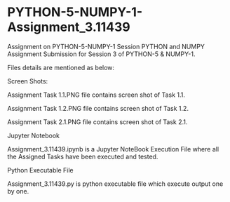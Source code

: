 # PYTHON-5-NUMPY-1-Assignment_3.11439
Assignment on PYTHON-5-NUMPY-1 Session
PYTHON and NUMPY Assignment Submission for Session 3 of PYTHON-5 & NUMPY-1. 

Files details are mentioned as below:

Screen Shots:

Assignment Task 1.1.PNG file contains screen shot of Task 1.1.

Assignment Task 1.2.PNG	file contains screen shot of Task 1.2.

Assignment Task 2.1.PNG	file contains screen shot of Task 2.1.


Jupyter Notebook

Assignment_3.11439.ipynb is a Jupyter NoteBook Execution File where all the Assigned Tasks have been executed and tested.


Python Executable File

Assignment_3.11439.py is python executable file which execute output one by one.
